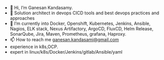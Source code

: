 - 👋 Hi, I’m Ganesan Kandasamy.
- 👀 Solution architect in devops CICD tools and best devops practices and approaches
- 🌱 I’m currently into Docker, Openshift, Kubernetes, Jenkins, Ansible, Nagios, ELK stack, Nexus Artifactory, ArgoCD, FluxCD, Helm Release, SonarQube, Jira, Maven, Prometheus, grafana, Haproxy.
- 📫 How to reach me ganesan.kandasami@gmail.com
-  experience in k8s,OCP.
-  expert in linux/k8s/Docker/Jenkins/gitlab/Ansible/yaml

<!---
ganes891/ganes891 is a ✨ special ✨ repository because its `README.md` (this file) appears on your GitHub profile.
You can click the Preview link to take a look at your changes.
--->
